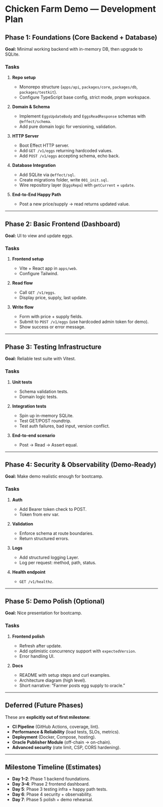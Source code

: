 # Chicken Farm Demo — Development Plan

## Phase 1: Foundations (Core Backend + Database)

**Goal:** Minimal working backend with in-memory DB, then upgrade to SQLite.

### Tasks

1. **Repo setup**

   - Monorepo structure (`apps/api`, `packages/core`, `packages/db`, `packages/testkit`).
   - Configure TypeScript base config, strict mode, pnpm workspace.

2. **Domain & Schema**

   - Implement `EggsUpdateBody` and `EggsReadResponse` schemas with `@effect/schema`.
   - Add pure domain logic for versioning, validation.

3. **HTTP Server**

   - Boot Effect HTTP server.
   - Add `GET /v1/eggs` returning hardcoded values.
   - Add `POST /v1/eggs` accepting schema, echo back.

4. **Database Integration**

   - Add SQLite via `@effect/sql`.
   - Create migrations folder, write `001_init.sql`.
   - Wire repository layer (`EggsRepo`) with `getCurrent` + `update`.

5. **End-to-End Happy Path**

   - Post a new price/supply → read returns updated value.

---

## Phase 2: Basic Frontend (Dashboard)

**Goal:** UI to view and update eggs.

### Tasks

1. **Frontend setup**

   - Vite + React app in `apps/web`.
   - Configure Tailwind.

2. **Read flow**

   - Call `GET /v1/eggs`.
   - Display price, supply, last update.

3. **Write flow**

   - Form with price + supply fields.
   - Submit to `POST /v1/eggs` (use hardcoded admin token for demo).
   - Show success or error message.

---

## Phase 3: Testing Infrastructure

**Goal:** Reliable test suite with Vitest.

### Tasks

1. **Unit tests**

   - Schema validation tests.
   - Domain logic tests.

2. **Integration tests**

   - Spin up in-memory SQLite.
   - Test GET/POST roundtrip.
   - Test auth failures, bad input, version conflict.

3. **End-to-end scenario**

   - Post → Read → Assert equal.

---

## Phase 4: Security & Observability (Demo-Ready)

**Goal:** Make demo realistic enough for bootcamp.

### Tasks

1. **Auth**

   - Add Bearer token check to POST.
   - Token from env var.

2. **Validation**

   - Enforce schema at route boundaries.
   - Return structured errors.

3. **Logs**

   - Add structured logging Layer.
   - Log per request: method, path, status.

4. **Health endpoint**

   - `GET /v1/healthz`.

---

## Phase 5: Demo Polish (Optional)

**Goal:** Nice presentation for bootcamp.

### Tasks

1. **Frontend polish**

   - Refresh after update.
   - Add optimistic concurrency support with `expectedVersion`.
   - Error handling UI.

2. **Docs**

   - README with setup steps and curl examples.
   - Architecture diagram (high level).
   - Short narrative: “Farmer posts egg supply to oracle.”

---

## Deferred (Future Phases)

These are **explicitly out of first milestone**:

- **CI Pipeline** (GitHub Actions, coverage, lint).
- **Performance & Reliability** (load tests, SLOs, metrics).
- **Deployment** (Docker, Compose, hosting).
- **Oracle Publisher Module** (off-chain → on-chain).
- **Advanced security** (rate limit, CSP, CORS hardening).

---

## Milestone Timeline (Estimates)

- **Day 1–2**: Phase 1 backend foundations.
- **Day 3–4**: Phase 2 frontend dashboard.
- **Day 5**: Phase 3 testing infra + happy path tests.
- **Day 6**: Phase 4 security + observability.
- **Day 7**: Phase 5 polish + demo rehearsal.
